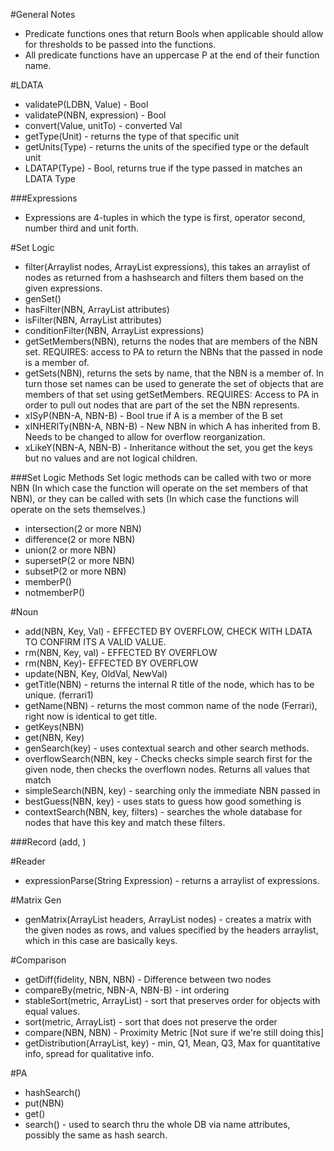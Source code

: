 #General Notes
- Predicate functions ones that return Bools when applicable should allow for thresholds to be passed into the functions.
- All predicate functions have an uppercase P at the end of their function name.

#LDATA
- validateP(LDBN, Value) - Bool
- validateP(NBN, expression) - Bool
- convert(Value, unitTo) - converted Val
- getType(Unit) - returns the type of that specific unit
- getUnits(Type) - returns the units of the specified type or the default unit
- LDATAP(Type) - Bool, returns true if the type passed in matches an LDATA Type

###Expressions

- Expressions are 4-tuples in which the type is first, operator second, number third and unit forth.

#Set Logic

- filter(Arraylist<NBN> nodes, ArrayList<expression> expressions), this takes an arraylist of nodes as returned from a hashsearch and filters them based on the given expressions.
- genSet()
- hasFilter(NBN, ArrayList<String> attributes)
- isFilter(NBN, ArrayList<String> attributes)
- conditionFilter(NBN, ArrayList<expressions> expressions)
- getSetMembers(NBN), returns the nodes that are members of the NBN set. REQUIRES: access to PA to return the NBNs that the passed in node is a member of.
- getSets(NBN), returns the sets by name, that the NBN is a member of. In turn those set names can be used to generate the set of objects that are members of that set using getSetMembers. REQUIRES: Access to PA in order to pull out nodes that are part of the set the NBN represents.
- xISyP(NBN-A, NBN-B) - Bool true if A is a member of the B set
- xINHERITy(NBN-A, NBN-B) - New NBN in which A has inherited from B. Needs to be changed to allow for overflow reorganization.
- xLikeY(NBN-A, NBN-B) - Inheritance without the set, you get the keys but no values and are not logical children.

###Set Logic Methods
Set logic methods can be called with two or more NBN (In which case the function will operate on the set members of that NBN), or they can be called with sets (In which case the functions will operate on the sets themselves.)
- intersection(2 or more NBN)
- difference(2 or more NBN)
- union(2 or more NBN)
- supersetP(2 or more NBN)
- subsetP(2 or more NBN)
- memberP()
- notmemberP()

#Noun

- add(NBN, Key, Val) - EFFECTED BY OVERFLOW, CHECK WITH LDATA TO CONFIRM ITS A VALID VALUE.
- rm(NBN, Key, val) - EFFECTED BY OVERFLOW
- rm(NBN, Key)- EFFECTED BY OVERFLOW
- update(NBN, Key, OldVal, NewVal)
- getTitle(NBN) - returns the internal R title of the node, which has to be unique. (ferrari1)
- getName(NBN) - returns the most common name of the node (Ferrari), right now is identical to get title.
- getKeys(NBN)
- get(NBN, Key)
- genSearch(key) - uses contextual search and other search methods.
- overflowSearch(NBN, key - Checks checks simple search first for the given node, then checks the overflown nodes. Returns all values that match
- simpleSearch(NBN, key) - searching only the immediate NBN passed in
- bestGuess(NBN, key) - uses stats to guess how good something is
- contextSearch(NBN, key, filters) - searches the whole database for nodes that have this key and match these filters.

###Record
(add, )


#Reader
- expressionParse(String Expression) - returns a arraylist of expressions.

#Matrix Gen

- genMatrix(ArrayList<String> headers, ArrayList<NBN> nodes) - creates a matrix with the given nodes as rows, and values specified by the headers arraylist, which in this case are basically keys.

#Comparison

- getDiff(fidelity, NBN, NBN) - Difference between two nodes
- compareBy(metric, NBN-A, NBN-B) - int ordering
- stableSort(metric, ArrayList<NBN>) - sort that preserves order for objects with equal values.
- sort(metric, ArrayList<NBN>) - sort that does not preserve the order
- compare(NBN, NBN) - Proximity Metric [Not sure if we're still doing this]
- getDistribution(ArrayList<NBN>, key) - min, Q1, Mean, Q3, Max for quantitative info, spread for qualitative info.

#PA

- hashSearch()
- put(NBN)
- get()
- search() - used to search thru the whole DB via name attributes, possibly the same as hash search.
